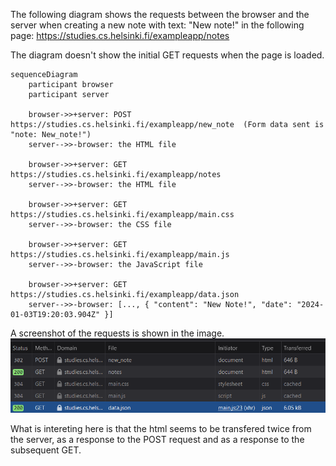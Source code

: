 
The following diagram shows the requests between the browser and the server when creating a new note with text: "New note!" in the following page: https://studies.cs.helsinki.fi/exampleapp/notes

The diagram doesn't show the initial GET requests when the page is loaded.

```mermaid
sequenceDiagram
    participant browser
    participant server

    browser->>+server: POST https://studies.cs.helsinki.fi/exampleapp/new_note  (Form data sent is  "note: New_note!")
    server-->>-browser: the HTML file

    browser->>+server: GET https://studies.cs.helsinki.fi/exampleapp/notes
    server-->>-browser: the HTML file

    browser->>+server: GET https://studies.cs.helsinki.fi/exampleapp/main.css
    server-->>-browser: the CSS file

    browser->>+server: GET https://studies.cs.helsinki.fi/exampleapp/main.js
    server-->>-browser: the JavaScript file

    browser->>+server: GET https://studies.cs.helsinki.fi/exampleapp/data.json
    server-->>-browser: [..., { "content": "New Note!", "date": "2024-01-03T19:20:03.904Z" }]
```
A screenshot of the requests is shown in the image.
![](image.png)

What is intereting here is that the html seems to be transfered twice from the server, as a response to the POST request and as a response to the subsequent GET.